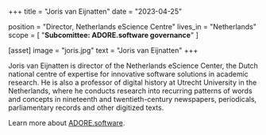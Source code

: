 +++
title = "Joris van Eijnatten"
date = "2023-04-25"

position = "Director, Netherlands eScience Centre"
lives_in = "Netherlands"
scope = [
    "**Subcomittee: ADORE.software governance**"
]

[asset]
  image = "joris.jpg"
  text = "Joris van Eijnatten"
+++

Joris van Eijnatten is director of the Netherlands eScience Center, the Dutch national centre of expertise for innovative software solutions in academic research. He is also a professor of digital history at Utrecht University in the Netherlands, where he conducts research into recurring patterns of words and concepts in nineteenth and twentieth-century newspapers, periodicals, parliamentary records and other digitized texts.

Learn more about [ADORE.software](https://adore.software/).
